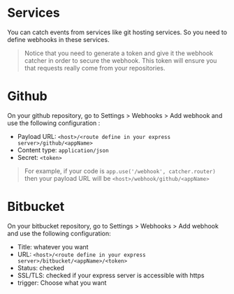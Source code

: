 # Services

You can catch events from services like git hosting services. So you need to define
webhooks in these services.

> Notice that you need to generate a token and give it the webhook catcher in order to secure the webhook. This token will ensure you
that requests really come from your repositories.

# Github

On your github repository, go to Settings > Webhooks > Add webhook and use the following configuration :

* Payload URL: `<host>/<route define in your express server>/github/<appName>`
* Content type: `application/json`
* Secret: `<token>`

> For example, if your code is `app.use('/webhook', catcher.router)` then your payload URL will be `<host>/webhook/github/<appName>`

# Bitbucket

On your bitbucket repository, go to Settings > Webhooks > Add webhook and use the following configuration:

* Title: whatever you want
* URL: `<host>/<route define in your express server>/bitbucket/<appName>/<token>`
* Status: checked
* SSL/TLS: checked if your express server is accessible with https
* trigger: Choose what you want
